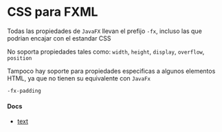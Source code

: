 # CSS para FXML


Todas las propiedades de `JavaFX` llevan el prefijo `-fx`, incluso las que podrian encajar con el estandar CSS

No soporta propiedades tales como:
`width`, `height`, `display`, `overflow`, `position`

Tampoco hay soporte para propiedades especificas a algunos elementos HTML, ya que no tienen su equivalente con `JavaFx`

`-fx-padding`



#### Docs

- [text](https://docs.oracle.com/javafx/2/api/javafx/scene/doc-files/cssref.html)